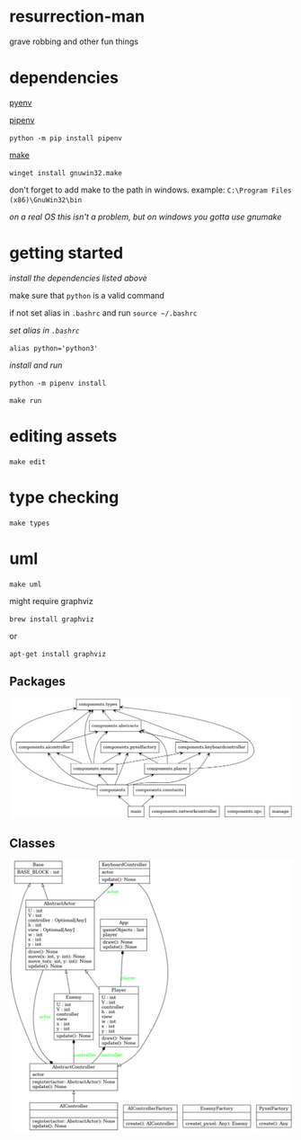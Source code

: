 # resurrection-man
grave robbing and other fun things

# dependencies
[pyenv](https://github.com/pyenv/pyenv#automatic-installer)

[pipenv](https://pipenv.pypa.io/en/latest/)

`python -m pip install pipenv`

[make](https://www.technewstoday.com/install-and-use-make-in-windows/)

`winget install gnuwin32.make`

don't forget to add make to the path in windows. example: `C:\Program Files (x86)\GnuWin32\bin`

*on a real OS this isn't a problem, but on windows you gotta use gnumake*

# getting started
*install the dependencies listed above*

make sure that `python` is a valid command

if not set alias in `.bashrc` and run `source ~/.bashrc`

*set alias in `.bashrc`*

`alias python='python3'`

*install and run*

`python -m pipenv install`

`make run`

# editing assets
`make edit`

# type checking
`make types`

# uml
`make uml`

might require graphviz

`brew install graphviz`

or

`apt-get install graphviz`


## Packages
![packages uml](./packages.png)

## Classes
![classes uml](./classes.png)
